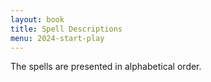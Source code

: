 ```yaml
---
layout: book
title: Spell Descriptions
menu: 2024-start-play
---
```


The spells are presented in alphabetical order.

